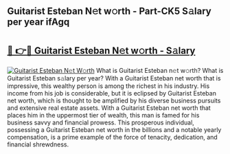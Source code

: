 ## Guitarist Esteban N𝚎t w𝚘rth - Part-CK5 S𝚊lary per year ifAgq

# <h2><a href="http://gc01ykr.nevu.top/?p=Guitarist+Esteban">🔗 👉🔴 Guitarist Esteban N𝚎t w𝚘rth - S𝚊lary</a></h2>

[![Guitarist Esteban N𝚎t W𝚘rth](https://i.imgur.com/Oavwk0R.jpeg)](http://gc01ykr.nevu.top/?p=Guitarist+Esteban)
What is Guitarist Esteban n𝚎t w𝚘rth? What is Guitarist Esteban s𝚊lary per year?
With a Guitarist Esteban net worth that is impressive, this wealthy person is among the richest in his industry. His income from his job is considerable, but it is eclipsed by Guitarist Esteban net worth, which is thought to be amplified by his diverse business pursuits and extensive real estate assets. With a Guitarist Esteban net worth that places him in the uppermost tier of wealth, this man is famed for his business savvy and financial prowess. This prosperous individual, possessing a Guitarist Esteban net worth in the billions and a notable yearly compensation, is a prime example of the force of tenacity, dedication, and financial shrewdness.
